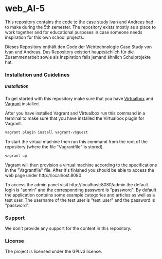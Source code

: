 # web_AI-5

This repository contains the code to the case study Ivan and Andreas had to
make during the 5th semester.
The repository exists mostly as a place to work together and for educational
purposes in case someone needs inspiration for this own school projects.

Dieses Repository enthält den Code der Webtechnologie Case Study von Ivan und
Andreas. Das Repository existiert hauptsächlich für die Zusammenarbeit sowie als
Inspiration falls jemand ähnlich Schulprojekte hat.

### Installation und Guidelines

##### Installation

To get started with this repository make sure that you have
[Virtualbox](https://www.virtualbox.org/) and
[Vagrant](https://www.vagrantup.com/) installed.


After you have installed Vagrant and Virtualbox run this command in a
terminal to make sure that you have installed the Virtualbox plugin
for Vagrant.

``` bash
vagrant plugin install vagrant-vbguest
```

To start the virtual machine then run this command from the root of
the repository (where the file "Vagrantfile" is stored).

``` bash
vagrant up
```

Vagrant will then provision a virtual machine according to the
specifications in the "Vagrantfile" file. After it's finished you
should be able to access the web page under http://localhost:8080

To access the admin panel visit http://localhost:8080/admin the
default login is "admin" and the corresponding password is "password".
By default the application contains some example categories and
articles as well as a test user. The username of the test user is
"test_user" and the password is "password".

### Support

We don't provide any support for the content in this repository.

### License

The project is licensed under the GPLv3 license.

